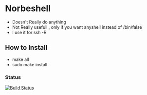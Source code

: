 # Norbeshell
* Doesn't Really do anything
* Not Really usefull , only if you want anyshell instead of /bin/false
* I use it for ssh -R 	

## How to Install
* make all
* sudo make install

### Status
 [![Build Status](https://travis-ci.org/heisenbert/norbeshell.svg?branch=mini_shell)](https://travis-ci.org/heisenbert/norbeshell) 

